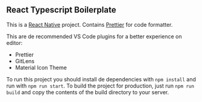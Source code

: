 ## React Typescript Boilerplate

This is a [React Native](https://facebook.github.io/react-native/) project.
Contains [Prettier](https://github.com/prettier/prettier) for code formatter.

This are de recommended VS Code plugins for a better experience on editor:

-   Prettier
-   GitLens
-   Material Icon Theme

To run this project you should install de dependencies with ```npm install``` and run with ```npm run start```. To build the project for production, just run ```npm run build``` and copy the contents of the build directory to your server.

